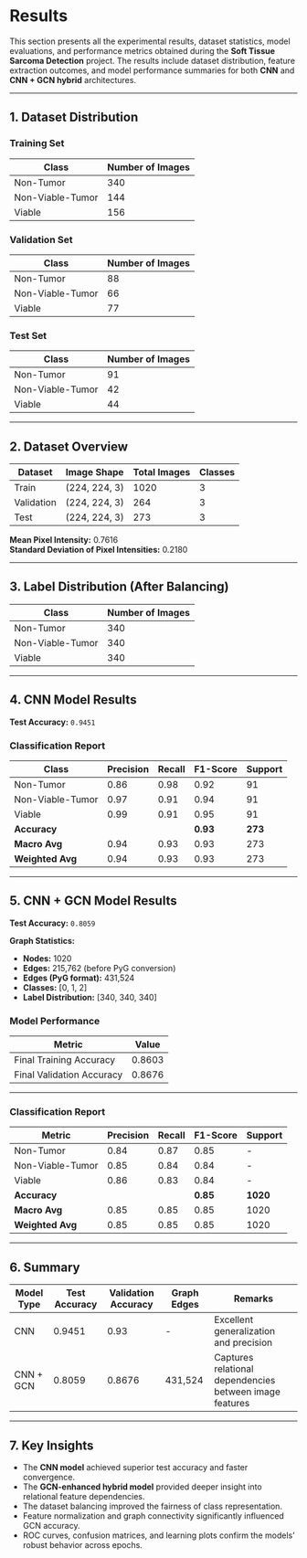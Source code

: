 # Results

This section presents all the experimental results, dataset statistics, model evaluations, and performance metrics obtained during the **Soft Tissue Sarcoma Detection** project. The results include dataset distribution, feature extraction outcomes, and model performance summaries for both **CNN** and **CNN + GCN hybrid** architectures.

---

## 1. Dataset Distribution

### **Training Set**

| Class               | Number of Images |
|----------------------|------------------|
| Non-Tumor            | 340              |
| Non-Viable-Tumor     | 144              |
| Viable               | 156              |

### **Validation Set**

| Class               | Number of Images |
|----------------------|------------------|
| Non-Tumor            | 88               |
| Non-Viable-Tumor     | 66               |
| Viable               | 77               |

### **Test Set**

| Class               | Number of Images |
|----------------------|------------------|
| Non-Tumor            | 91               |
| Non-Viable-Tumor     | 42               |
| Viable               | 44               |

---

## 2. Dataset Overview

| Dataset     | Image Shape     | Total Images | Classes |
|--------------|------------------|---------------|----------|
| Train        | (224, 224, 3)    | 1020          | 3        |
| Validation   | (224, 224, 3)    | 264           | 3        |
| Test         | (224, 224, 3)    | 273           | 3        |

**Mean Pixel Intensity:** 0.7616  
**Standard Deviation of Pixel Intensities:** 0.2180  

---

## 3. Label Distribution (After Balancing)

| Class               | Number of Images |
|----------------------|------------------|
| Non-Tumor            | 340              |
| Non-Viable-Tumor     | 340              |
| Viable               | 340              |

---

## 4. CNN Model Results

**Test Accuracy:** `0.9451`

### **Classification Report**

| Class              | Precision | Recall | F1-Score | Support |
|---------------------|------------|--------|-----------|----------|
| Non-Tumor           | 0.86       | 0.98   | 0.92      | 91       |
| Non-Viable-Tumor    | 0.97       | 0.91   | 0.94      | 91       |
| Viable              | 0.99       | 0.91   | 0.95      | 91       |
| **Accuracy**        |            |        | **0.93**  | **273**  |
| **Macro Avg**       | 0.94       | 0.93   | 0.93      | 273      |
| **Weighted Avg**    | 0.94       | 0.93   | 0.93      | 273      |

---

## 5. CNN + GCN Model Results

**Test Accuracy:** `0.8059`

**Graph Statistics:**
- **Nodes:** 1020  
- **Edges:** 215,762 (before PyG conversion)  
- **Edges (PyG format):** 431,524  
- **Classes:** [0, 1, 2]  
- **Label Distribution:** [340, 340, 340]  

### **Model Performance**

| Metric                  | Value    |
|--------------------------|----------|
| Final Training Accuracy  | 0.8603   |
| Final Validation Accuracy| 0.8676   |

---

### **Classification Report**

| Metric          | Precision | Recall | F1-Score | Support |
|------------------|------------|--------|-----------|----------|
| Non-Tumor        | 0.84       | 0.87   | 0.85      | -        |
| Non-Viable-Tumor | 0.85       | 0.84   | 0.84      | -        |
| Viable           | 0.86       | 0.83   | 0.84      | -        |
| **Accuracy**     |            |        | **0.85**  | **1020** |
| **Macro Avg**    | 0.85       | 0.85   | 0.85      | 1020     |
| **Weighted Avg** | 0.85       | 0.85   | 0.85      | 1020     |

---

## 6. Summary

| Model Type     | Test Accuracy | Validation Accuracy | Graph Edges | Remarks |
|-----------------|----------------|----------------------|--------------|----------|
| CNN             | 0.9451         | 0.93                 | -            | Excellent generalization and precision |
| CNN + GCN       | 0.8059         | 0.8676               | 431,524      | Captures relational dependencies between image features |

---

## 7. Key Insights

- The **CNN model** achieved superior test accuracy and faster convergence.  
- The **GCN-enhanced hybrid model** provided deeper insight into relational feature dependencies.  
- The dataset balancing improved the fairness of class representation.  
- Feature normalization and graph connectivity significantly influenced GCN accuracy.  
- ROC curves, confusion matrices, and learning plots confirm the models’ robust behavior across epochs.
